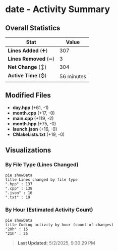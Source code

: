 # date - Activity Summary 

## Overall Statistics

| Stat                   | Value                                                             |
| ---------------------- | ----------------------------------------------------------------- |
| **Lines Added** (➕)   | 307                                          |
| **Lines Removed** (➖) | 3                                        |
| **Net Change** (↕)    | 304                |
| **Active Time** (⌚)   | 56 minutes |


## Modified Files
- **day.hpp** (+61, -1)
- **month.cpp** (+17, -0)
- **main.cpp** (+119, -2)
- **month.hpp** (+75, -0)
- **launch.json** (+16, -0)
- **CMakeLists.txt** (+19, -0)

## Visualizations

### By File Type (Lines Changed)

```mermaid
pie showData
title Lines changed by file type
".hpp" : 137
".cpp" : 138
".json" : 16
".txt" : 19
```

### By Hour (Estimated Activity Count)

```mermaid
pie showData
title Coding activity by hour (count of changes)
"20h" : 15
"21h" : 25
```


> **Last Updated:** 5/2/2025, 9:30:29 PM